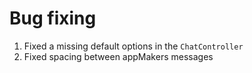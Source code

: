 # Bug fixing

1. Fixed a missing default options in the `ChatController`
2. Fixed spacing between appMakers messages